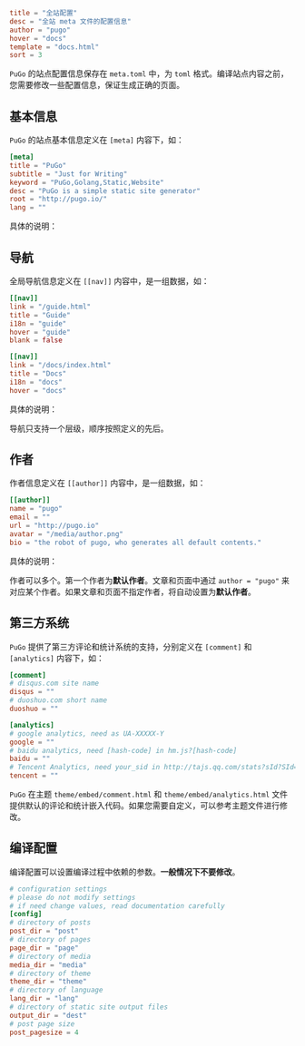 ```toml
title = "全站配置"
desc = "全站 meta 文件的配置信息"
author = "pugo"
hover = "docs"
template = "docs.html"
sort = 3
```

`PuGo` 的站点配置信息保存在 `meta.toml` 中，为 `toml` 格式。编译站点内容之前，您需要修改一些配置信息，保证生成正确的页面。

## 基本信息

`PuGo` 的站点基本信息定义在 `[meta]` 内容下，如：

```toml
[meta]
title = "PuGo"
subtitle = "Just for Writing"
keyword = "PuGo,Golang,Static,Website"
desc = "PuGo is a simple static site generator"
root = "http://pugo.io/"
lang = ""
```

具体的说明：

## 导航

全局导航信息定义在 `[[nav]]` 内容中，是一组数据，如：

```toml
[[nav]]
link = "/guide.html"
title = "Guide"
i18n = "guide"
hover = "guide"
blank = false

[[nav]]
link = "/docs/index.html"
title = "Docs"
i18n = "docs"
hover = "docs"
```

具体的说明：

导航只支持一个层级，顺序按照定义的先后。

## 作者

作者信息定义在 `[[author]]` 内容中，是一组数据，如：

```toml
[[author]]
name = "pugo"
email = ""
url = "http://pugo.io"
avatar = "/media/author.png"
bio = "the robot of pugo, who generates all default contents."
```

具体的说明：

作者可以多个。第一个作者为**默认作者**。文章和页面中通过 `author = "pugo"` 来对应某个作者。如果文章和页面不指定作者，将自动设置为**默认作者**。

## 第三方系统

`PuGo` 提供了第三方评论和统计系统的支持，分别定义在 `[comment]` 和 `[analytics]` 内容下，如：

```toml
[comment]
# disqus.com site name
disqus = ""
# duoshuo.com short name
duoshuo = ""

[analytics]
# google analytics, need as UA-XXXXX-Y
google = ""
# baidu analytics, need [hash-code] in hm.js?[hash-code]
baidu = ""
# Tencent Analytics, need your_sid in http://tajs.qq.com/stats?sId?SId=your_sid
tencent = ""
```

`PuGo` 在主题 `theme/embed/comment.html` 和 `theme/embed/analytics.html` 文件提供默认的评论和统计嵌入代码。如果您需要自定义，可以参考主题文件进行修改。

## 编译配置

编译配置可以设置编译过程中依赖的参数。**一般情况下不要修改**。

```toml
# configuration settings
# please do not modify settings
# if need change values, read documentation carefully
[config]
# directory of posts
post_dir = "post"
# directory of pages
page_dir = "page"
# directory of media
media_dir = "media"
# directory of theme
theme_dir = "theme"
# directory of language
lang_dir = "lang"
# directory of static site output files
output_dir = "dest"
# post page size
post_pagesize = 4
```